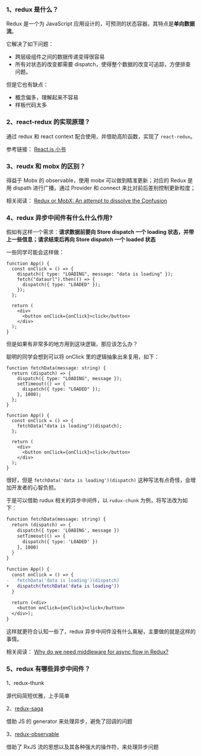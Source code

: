 ### 1、redux 是什么？

Redux 是一个为 JavaScript 应用设计的，可预测的状态容器，其特点是**单向数据流**。

它解决了如下问题：

- 跨层级组件之间的数据传递变得很容易
- 所有对状态的改变都需要 dispatch，使得整个数据的改变可追踪，方便排查问题。

但是它也有缺点：

- 概念偏多，理解起来不容易
- 样板代码太多

### 2、react-redux 的实现原理？

通过 redux 和 react context 配合使用，并借助高阶函数，实现了 `react-redux`。

参考链接：
[React.js 小书](http://huziketang.mangojuice.top/books/react/lesson36)

### 3、reudx 和 mobx 的区别？

得益于 Mobx 的 observable，使用 mobx 可以做到精准更新；对应的 Redux 是用 dispath 进行广播，通过 Provider 和 connect 来比对前后差别控制更新粒度；

相关阅读：
[Redux or MobX: An attempt to dissolve the Confusion](https://segmentfault.com/a/1190000011148981)

### 4、redux 异步中间件有什么什么作用?

假如有这样一个需求：**请求数据前要向 Store dispatch 一个 loading 状态，并带上一些信息；请求结束后再向 Store dispatch 一个 loaded 状态**

一些同学可能会这样做：

```tsx
function App() {
  const onClick = () => {
    dispatch({ type: "LOADING", message: "data is loading" });
    fetch("dataurl").then(() => {
      dispatch({ type: "LOADED" });
    });
  };

  return (
    <div>
      <button onClick={onClick}>click</button>
    </div>
  );
}
```

但是如果有非常多的地方用到这块逻辑，那应该怎么办？

聪明的同学会想到可以将 onClick 里的逻辑抽象出来复用，如下：

```tsx
function fetchData(message: string) {
  return (dispatch) => {
    dispatch({ type: "LOADING", message });
    setTimeout(() => {
      dispatch({ type: "LOADED" });
    }, 1000);
  };
}

function App() {
  const onClick = () => {
    fetchData("data is loading")(dispatch);
  };

  return (
    <div>
      <button onClick={onClick}>click</button>
    </div>
  );
}
```

很好，但是 `fetchData('data is loading')(dispatch)` 这种写法有点奇怪，会增加开发者的心智负担。

于是可以借助 rudux 相关的异步中间件，以 `rudux-chunk` 为例，将写法改为如下：

```diff
function fetchData(message: string) {
  return (dispatch) => {
    dispatch({ type: 'LOADING', message })
    setTimeout(() => {
      dispatch({ type: 'LOADED' })
    }, 1000)
  }
}

function App() {
  const onClick = () => {
-   fetchData('data is loading')(dispatch)
+   dispatch(fetchData('data is loading'))
  }

  return (<div>
    <button onClick={onClick}>click</button>
  </div>);
}
```

这样就更符合认知一些了，redux 异步中间件没有什么奥秘，主要做的就是这样的事情。

相关阅读：
[Why do we need middleware for async flow in Redux?](https://stackoverflow.com/questions/34570758/why-do-we-need-middleware-for-async-flow-in-redux)

### 5、redux 有哪些异步中间件？

1、redux-thunk

源代码简短优雅，上手简单

2、[redux-saga](https://redux-saga-in-chinese.js.org/)

借助 JS 的 generator 来处理异步，避免了回调的问题

3、[redux-observable](https://redux-observable.js.org/docs/basics/Epics.html)

借助了 RxJS 流的思想以及其各种强大的操作符，来处理异步问题
